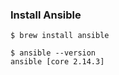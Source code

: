 ### Install Ansible

```
$ brew install ansible
```

```
$ ansible --version
ansible [core 2.14.3]
```
